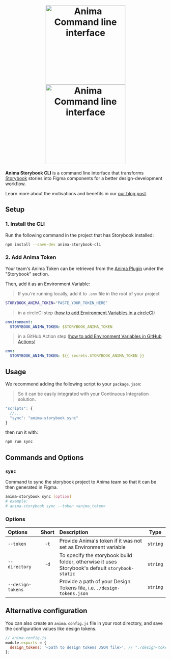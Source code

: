<div align="center">
<br />
  <h1>
  <img src="https://user-images.githubusercontent.com/1323193/201663351-171f5916-bf03-44e0-9d9a-f5c69d3e3ec8.svg#gh-light-mode-only" width="250" alt="Anima Command line interface" />
  <img src="https://user-images.githubusercontent.com/1323193/201663360-76c32bdb-c4e4-43af-bcf7-5db760c9b71f.svg#gh-dark-mode-only" width="250" alt="Anima Command line interface" />
</h1>
</div>

**Anima Storybook CLI** is a command line interface that transforms [Storybook](https://storybook.js.org) stories into Figma components for a better design-development workflow.

Learn more about the motivations and benefits in our [our blog post](https://blog.animaapp.com/design-with-your-live-code-components-7f61e99b9bf0).

## Setup

### 1. Install the CLI

Run the following command in the project that has Storybook installed:

```sh
npm install --save-dev anima-storybook-cli
```

### 2. Add Anima Token

Your team's Anima Token can be retrieved from the [Anima Plugin](https://www.figma.com/community/plugin/857346721138427857) under the "Storybook" section.

Then, add it as an Environment Variable:

> If you're running locally, add it to `.env` file in the root of your project

```sh
STORYBOOK_ANIMA_TOKEN="PASTE_YOUR_TOKEN_HERE"
```

> in a circleCI step ([how to add Environment Variables in a circleCI](https://circleci.com/docs/set-environment-variable/#set-an-environment-variable-in-a-project))

```yml
environment:
  STORYBOOK_ANIMA_TOKEN: $STORYBOOK_ANIMA_TOKEN
```

> in a GitHub Action step ([how to add Environment Variables in GitHub Actions](https://docs.github.com/en/actions/reference/encrypted-secrets#creating-encrypted-secrets-for-a-repository))

```yml
env:
  STORYBOOK_ANIMA_TOKEN: ${{ secrets.STORYBOOK_ANIMA_TOKEN }}
```

## Usage

We recommend adding the following script to your `package.json`:

> So it can be easily integrated with your Continuous Integration solution.

```js
"scripts": {
  //...
  "sync": "anima-storybook sync"
}
```

then run it with:

```sh
npm run sync
```

## Commands and Options

### `sync`

Command to sync the storybook project to Anima team so that it can be then generated in Figma.

```sh
anima-storybook sync [option]
# example:
# anima-storybook sync --token <anima_token>
```

### Options

| Options           | Short | Description                                                                                     |   Type   |
| :---------------- | :---: | :---------------------------------------------------------------------------------------------- | :------: |
| `--token`         | `-t`  | Provide Anima's token if it was not set as Environment variable                                 | `string` |
| `--directory`     | `-d`  | To specify the storybook build folder, otherwise it uses Storybook's default `storybook-static` | `string` |
| `--design-tokens` |       | Provide a path of your Design Tokens file, i.e. `./design-tokens.json`                          | `string` |

## Alternative configuration

You can also create an `anima.config.js` file in your root directory, and save the configuration values like design tokens.

```js
// anima.config.js
module.exports = {
  design_tokens: '<path to design tokens JSON file>', // "./design-tokens.json"
};
```
